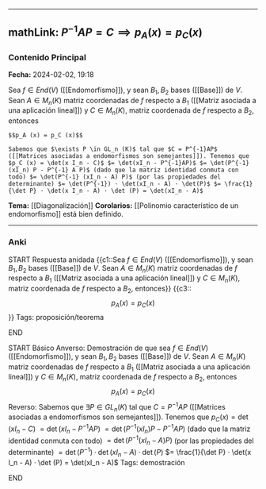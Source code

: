 
---
mathLink: $P^{-1}AP = C \implies p_A(x) = p_C(x)$
---
### Contenido Principal

**Fecha:** 2024-02-02, 19:18

Sea $f \in End(V)$ ([[Endomorfismo]]), y sean $B_1, B_2$ bases ([[Base]]) de $V$. Sean $A \in M_n (K)$ matriz coordenadas de $f$ respecto a $B_1$ ([[Matriz asociada a una aplicación lineal]]) y $C \in M_n (K)$, matriz coordenada de $f$ respecto a $B_2$, entonces

```ad-proposition
$$p_A (x) = p_C (x)$$
```


```ad-proof
Sabemos que $\exists P \in GL_n (K)$ tal que $C = P^{-1}AP$ ([[Matrices asociadas a endomorfismos son semejantes]]). Tenemos que $p_C (x) = \det(x I_n - C)$ $= \det(xI_n - P^{-1}AP)$ $= \det(P^{-1} (xI_n) P - P^{-1} A P)$ (dado que la matriz identidad conmuta con todo) $= \det(P^{-1} (xI_n - A) P)$ (por las propiedades del determinante) $= \det(P^{-1}) · \det(xI_n - A) · \det(P)$ $= \frac{1}{\det P} · \det(x I_n - A) · \det (P) = \det(xI_n - A)$
```



**Tema:** [[Diagonalización]]
**Corolarios:** [[Polinomio característico de un endomorfismo]] está bien definido.

---
### Anki

START
Respuesta anidada
{{c1::Sea $f \in End(V)$ ([[Endomorfismo]]), y sean $B_1, B_2$ bases ([[Base]]) de $V$. Sean $A \in M_n (K)$ matriz coordenadas de $f$ respecto a $B_1$ ([[Matriz asociada a una aplicación lineal]]) y $C \in M_n (K)$, matriz coordenada de $f$ respecto a $B_2$, entonces}}
{{c3::$$p_A (x) = p_C (x)$$}}
Tags: proposición/teorema
<!--ID: 1707247432469-->
END

START
Básico
Anverso: Demostración de que sea $f \in End(V)$ ([[Endomorfismo]]), y sean $B_1, B_2$ bases ([[Base]]) de $V$. Sean $A \in M_n (K)$ matriz coordenadas de $f$ respecto a $B_1$ ([[Matriz asociada a una aplicación lineal]]) y $C \in M_n (K)$, matriz coordenada de $f$ respecto a $B_2$, entonces
$$p_A (x) = p_C (x)$$
Reverso: Sabemos que $\exists P \in GL_n (K)$ tal que $C = P^{-1}AP$ ([[Matrices asociadas a endomorfismos son semejantes]]). Tenemos que $p_C (x) = \det(x I_n - C)$ $= \det(xI_n - P^{-1}AP)$ $= \det(P^{-1} (xI_n) P - P^{-1} A P)$ (dado que la matriz identidad conmuta con todo) $= \det(P^{-1} (xI_n - A) P)$ (por las propiedades del determinante) $= \det(P^{-1}) · \det(xI_n - A) · \det(P)$ $= \frac{1}{\det P} · \det(x I_n - A) · \det (P) = \det(xI_n - A)$
Tags: demostración
<!--ID: 1707247432478-->
END
